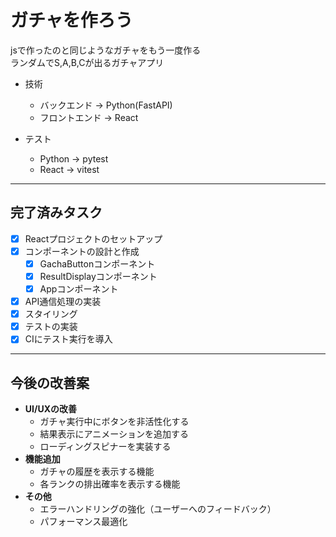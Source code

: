# ガチャを作ろう

jsで作ったのと同じようなガチャをもう一度作る  
ランダムでS,A,B,Cが出るガチャアプリ

* 技術
    * バックエンド → Python(FastAPI)
    * フロントエンド → React

* テスト
    * Python → pytest
    * React → vitest

---

## 完了済みタスク

- [x] Reactプロジェクトのセットアップ
- [x] コンポーネントの設計と作成
    - [x] GachaButtonコンポーネント
    - [x] ResultDisplayコンポーネント
    - [x] Appコンポーネント
- [x] API通信処理の実装
- [x] スタイリング
- [x] テストの実装
- [x] CIにテスト実行を導入

---

## 今後の改善案

* **UI/UXの改善**
    * ガチャ実行中にボタンを非活性化する
    * 結果表示にアニメーションを追加する
    * ローディングスピナーを実装する
* **機能追加**
    * ガチャの履歴を表示する機能
    * 各ランクの排出確率を表示する機能
* **その他**
    * エラーハンドリングの強化（ユーザーへのフィードバック）
    * パフォーマンス最適化
